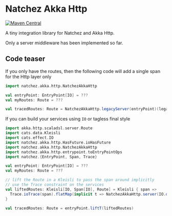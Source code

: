 # Natchez Akka Http

[![Maven Central](https://maven-badges.herokuapp.com/maven-central/io.github.massimosiani/natchez-akka-http_2.13/badge.svg)](https://maven-badges.herokuapp.com/maven-central/io.github.massimosiani/natchez-akka-http_2.13)

A tiny integration library for Natchez and Akka Http.

Only a server middleware has been implemented so far.

## Code teaser

If you only have the routes, then the following code will add a single span for the Http layer only
```scala
import natchez.akka.http.NatchezAkkaHttp

val entryPoint: EntryPoint[IO] = ???
val myRoutes: Route = ???

val tracedRoutes: Route = NatchezAkkaHttp.legacyServer(entryPoint)(legacyRoutes)
```

If you can build your services using `IO` or tagless final style
```scala
import akka.http.scaladsl.server.Route
import cats.data.Kleisli
import cats.effect.IO
import natchez.akka.http.HasFuture.ioHasFuture
import natchez.akka.http.NatchezAkkaHttp
import natchez.akka.http.entrypoint.toEntryPointOps
import natchez.{EntryPoint, Span, Trace}

val entryPoint: EntryPoint[IO] = ???
val myRoutes: Route = ???

// lift the Route in a Kleisli to pass the span around implicitly
// use the Trace constraint on the services
val liftedRoutes: Kleisli[IO, Span[IO], Route] = Kleisli { span =>
  Trace.ioTrace(span).flatMap(implicit t => NatchezAkkaHttp.server(IO.delay(myRoutes)))
}

val tracedRoutes: Route = entryPoint.liftT(liftedRoutes)
```
